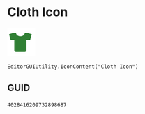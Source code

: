 # Cloth Icon
![](/img/Cloth%20Icon.png)

``` CSharp
EditorGUIUtility.IconContent("Cloth Icon")
```
## GUID
```
4028416209732898687
```
